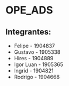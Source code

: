 # OPE_ADS
## Integrantes:
- Felipe - 1904837
- Gustavo - 1905338
- Hires - 1904889
- Igor Luan - 1905365
- Ingrid - 1904821
- Rodrigo - 1904668
